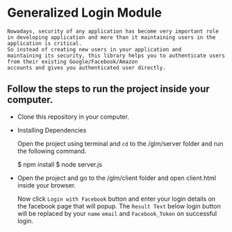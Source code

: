 
# Generalized Login Module #

    Nowadays, security of any application has become very important role in developing application and more than it maintaining users in the application is critical. 
    So instead of creating new users in your application and
    maintaining its security, this library helps you to authenticate users from their existing Google/Facebook/Amazon
    accounts and gives you authenticated user directly.


## Follow the steps to run the project inside your computer. ##

* Clone this repository in your computer.

* Installing Dependencies
    
    Open the project using terminal and `cd` to the /glm/server folder and run the following command.

    $ npm install
    $ node server.js

* Open the project and go to the /glm/client folder and open client.html inside your browser.
    
    Now click `Login with Facebook` button and enter your login details on the facebook page that will popup.
    The `Result Text` below login button will be replaced by your `name` `email` and `Facebook_Token` on successful login.
    
